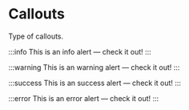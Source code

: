# Callouts

<p class="description">Type of callouts.</p>

:::info
This is an info alert — check it out!
:::

:::warning
This is an warning alert — check it out!
:::

:::success
This is an success alert — check it out!
:::

:::error
This is an error alert — check it out!
:::
